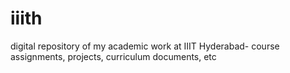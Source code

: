 # iiith
digital repository of my academic work at IIIT Hyderabad- course assignments, projects, curriculum documents, etc
